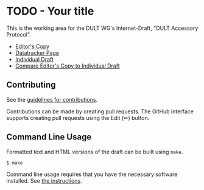 # TODO - Your title

This is the working area for the DULT WG's Internet-Draft, "DULT Accessory Protocol".

* [Editor's Copy](https://ietf-wg-dult.github.io.github.io/accessory-protocol/#go.draft-ietf-dult-accessory-protocol.html)
* [Datatracker Page](https://datatracker.ietf.org/doc/draft-ietf-dult-accessory-protocol)
* [Individual Draft](https://datatracker.ietf.org/doc/html/draft-ietf-dult-accessory-protocol)
* [Compare Editor's Copy to Individual Draft](https://ietf-wg-dult.github.io/threat-model/#go.draft-ietf-dult-accessory-protocol.diff)

## Contributing

See the
[guidelines for contributions](https://github.com/ietf-wg-dult/threat-model/blob/main/CONTRIBUTING.md).

Contributions can be made by creating pull requests.
The GitHub interface supports creating pull requests using the Edit (✏) button.


## Command Line Usage

Formatted text and HTML versions of the draft can be built using `make`.

```sh
$ make
```

Command line usage requires that you have the necessary software installed.  See
[the instructions](https://github.com/martinthomson/i-d-template/blob/main/doc/SETUP.md).

